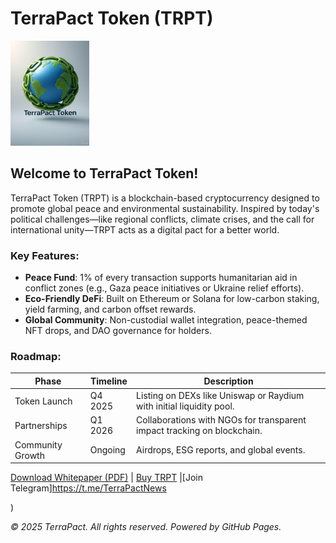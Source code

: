 # TerraPact Token (TRPT)

<img src="terrapact-logo.jpg" alt="TerraPact Logo" width="200" height="auto" style="max-width: 25%;">

## Welcome to TerraPact Token!

TerraPact Token (TRPT) is a blockchain-based cryptocurrency designed to promote global peace and environmental sustainability. Inspired by today's political challenges—like regional conflicts, climate crises, and the call for international unity—TRPT acts as a digital pact for a better world.

### Key Features:
- **Peace Fund**: 1% of every transaction supports humanitarian aid in conflict zones (e.g., Gaza peace initiatives or Ukraine relief efforts).
- **Eco-Friendly DeFi**: Built on Ethereum or Solana for low-carbon staking, yield farming, and carbon offset rewards.
- **Global Community**: Non-custodial wallet integration, peace-themed NFT drops, and DAO governance for holders.

### Roadmap:
| Phase | Timeline | Description |
|-------|----------|-------------|
| Token Launch | Q4 2025 | Listing on DEXs like Uniswap or Raydium with initial liquidity pool. |
| Partnerships | Q1 2026 | Collaborations with NGOs for transparent impact tracking on blockchain. |
| Community Growth | Ongoing | Airdrops, ESG reports, and global events. |

[Download Whitepaper (PDF)](https://raw.githubusercontent.com/TerraPact/TerraPact.github.io/main/TerraPact%20Token.pdf) | [Buy TRPT](https://dexscreener.com/search?q=TRPT) |[Join Telegram]https://t.me/TerraPactNews

)



*© 2025 TerraPact. All rights reserved. Powered by GitHub Pages.*
